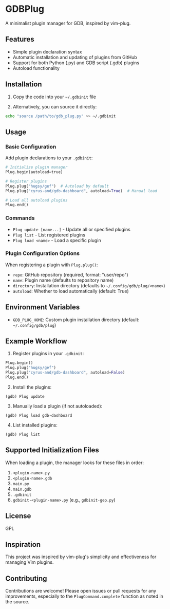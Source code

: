 # GDBPlug

A minimalist plugin manager for GDB, inspired by vim-plug.

## Features

- Simple plugin declaration syntax
- Automatic installation and updating of plugins from GitHub
- Support for both Python (.py) and GDB script (.gdb) plugins
- Autoload functionality

## Installation

1. Copy the code into your `~/.gdbinit` file

2. Alternatively, you can source it directly:

```bash
echo "source /path/to/gdb_plug.py" >> ~/.gdbinit
```

## Usage

### Basic Configuration

Add plugin declarations to your `.gdbinit`:

```python
# Initialize plugin manager
Plug.begin(autoload=true)

# Register plugins
Plug.plug("hugsy/gef")  # Autoload by default
Plug.plug("cyrus-and/gdb-dashboard", autoload=True)  # Manual load

# Load all autoload plugins
Plug.end()
```

### Commands

- `Plug update [name...]` - Update all or specified plugins
- `Plug list` - List registered plugins
- `Plug load <name>` - Load a specific plugin

### Plugin Configuration Options

When registering a plugin with `Plug.plug()`:

- `repo`: GitHub repository (required, format: "user/repo")
- `name`: Plugin name (defaults to repository name)
- `directory`: Installation directory (defaults to `~/.config/gdb/plug/<name>`)
- `autoload`: Whether to load automatically (default: True)

## Environment Variables

- `GDB_PLUG_HOME`: Custom plugin installation directory (default: `~/.config/gdb/plug`)

## Example Workflow

1. Register plugins in your `.gdbinit`:

```python
Plug.begin()
Plug.plug("hugsy/gef")
Plug.plug("cyrus-and/gdb-dashboard", autoload=False)
Plug.end()
```

2. Install the plugins:

```
(gdb) Plug update
```

3. Manually load a plugin (if not autoloaded):

```
(gdb) Plug load gdb-dashboard
```

4. List installed plugins:

```
(gdb) Plug list
```

## Supported Initialization Files

When loading a plugin, the manager looks for these files in order:

1. `<plugin-name>.py`
2. `<plugin-name>.gdb`
3. `main.py`
4. `main.gdb`
5. `.gdbinit`
6. `gdbinit-<plugin-name>.py` (e.g., `gdbinit-gep.py`)


## License

GPL

## Inspiration

This project was inspired by vim-plug's simplicity and effectiveness for managing Vim plugins.

## Contributing

Contributions are welcome! Please open issues or pull requests for any improvements, especially to the `PlugCommand.complete` function as noted in the source.
